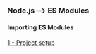 ### Node.js --> ES Modules

#### Importing ES Modules

[1 - Project setup ](../../tree/d28423de28c5096a2a73fd0e81696beb9f74161f/)




